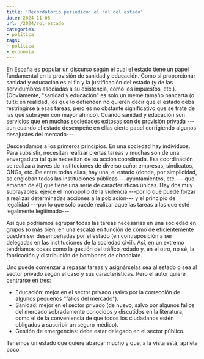 ```yaml
---
title: 'Recordatorio periódico: el rol del estado'
date: 2024-11-08
url: /2024/rol-estado
categories:
- política
tags:
- política
- economía
---
```


En España es popular un discurso según el cual el estado tiene un papel fundamental en la provisión de sanidad y educación. Como si proporcionar sanidad y educación es el fin y la justificación del estado (y de las servidumbres asociadas a su existencia, como los impuestos, etc.). (Obviamente, "sanidad y educación" es solo un meme tamaño pancarta (o tuit): en realidad, los que lo defienden no quieren decir que el estado deba restringirse a esas tareas, pero es no obstante significativo que se trate de las que subrayen con mayor ahínco). Cuando sanidad y educación son servicios que en muchas sociedades exitosas son de provisión privada ---aun cuando el estado desempeñe en ellas cierto papel corrigiendo algunos desajustes del mercado---.

Descendamos a los primeros principios. En una sociedad hay individuos. Para subsistir, necesitan realizar ciertas tareas y muchas son de una envergadura tal que necesitan de su acción coordinada. Esa coordinación se realiza a través de instituciones de diverso cuño: empresas, sindicatos, ONGs, etc. De entre todas ellas, hay una, el estado (donde, por simplicidad, se engloban todas las instituciones públicas ---ayuntamientos, etc.--- que emanan de él) que tiene una serie de características únicas. Hay dos muy subrayables: ejerce el monopolio de la violencia ---por lo que puede forzar a realizar determinadas acciones a la población--- y el principio de legalidad ---por lo que solo puede realizar aquellas tareas a las que esté legalmente legitimado---.

Así que podríamos agrupar todas las tareas necesarias en una sociedad en grupos (o más bien, en una escala) en función de cómo de eficientemente pueden ser desempeñadas por el estado (en contraposición a ser delegadas en las instituciones de la sociedad civil). Así, en un extremo tendríamos cosas como la gestión del tráfico rodado y, en el otro, no sé, la fabricación y distribución de bombones de chocolate.

Uno puede comenzar a repasar tareas y asignárselas sea al estado o sea al sector privado según el caso y sus características. Pero el autor quiere centrarse en tres:

- Educación: mejor en el sector privado (salvo por la corrección de algunos pequeños "fallos del mercado").
- Sanidad: mejor en el sector privado (de nuevo, salvo por algunos fallos del mercado sobradamente conocidos y discutidos en la literatura, como el de la conveniencia de que todos los ciudadanos estén obligados a suscribir un seguro médico).
- Gestión de emergencias: debe estar delegado en el sector público.

Tenemos un estado que quiere abarcar mucho y que, a la vista está, aprieta poco.



